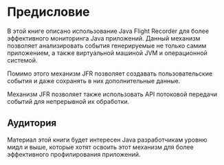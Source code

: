 # Предисловие

В этой книге описано использование Java Flight Recorder для более эффективного мониторинга Java приложений. Данный механизм позволяет анализировать события генерируемые не только самим приложением, а также виртуальной машиной JVM и операционной системой.

Помимо этого механизм JFR позволяет создавать пользовательские события и даже сохранять в них дополнительные данные.

Механизм JFR позволяет также использовать API потоковой передачи событий для непрерывной их обработки.

## Аудитория

Материал этой книги будет интересен Java разработчикам уровню мидл и выше, которые хотят освоить этот механизм для более эффективного профилирования приложений.